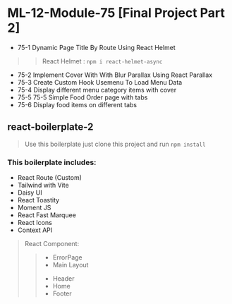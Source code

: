 # ML-12-Module-75 [Final Project Part 2]

* 75-1 Dynamic Page Title By Route Using React Helmet
>> React Helmet : `npm i react-helmet-async`
* 75-2 Implement Cover With With Blur Parallax Using React Parallax
* 75-3 Create Custom Hook Usemenu To Load Menu Data
* 75-4 Display different menu category items with cover
* 75-5 75-5 Simple Food Order page with tabs
* 75-6 Display food items on different tabs



## react-boilerplate-2

> Use this boilerplate just clone this project and run `npm install`

### This boilerplate includes:

* React Route (Custom)
* Tailwind with Vite
* Daisy UI
* React Toastity
* Moment JS
* React Fast Marquee
* React Icons
* Context API

> React Component:
>> - ErrorPage
>> - Main Layout
>> + Header
>> + Home
>> + Footer

